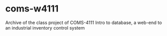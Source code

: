 # coms-w4111
Archive of the class project of COMS-4111 Intro to database, a web-end to an industrial inventory control system
